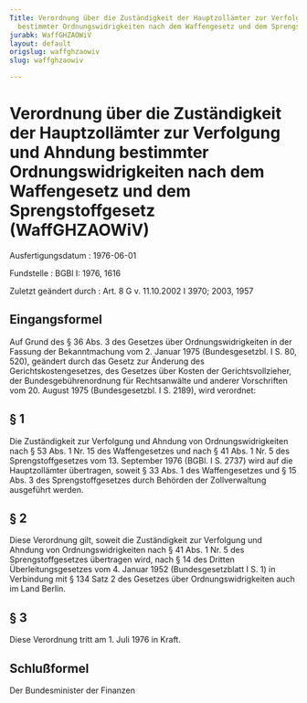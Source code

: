 ```yaml
---
Title: Verordnung über die Zuständigkeit der Hauptzollämter zur Verfolgung und Ahndung
  bestimmter Ordnungswidrigkeiten nach dem Waffengesetz und dem Sprengstoffgesetz
jurabk: WaffGHZAOWiV
layout: default
origslug: waffghzaowiv
slug: waffghzaowiv

---
```


# Verordnung über die Zuständigkeit der Hauptzollämter zur Verfolgung und Ahndung bestimmter Ordnungswidrigkeiten nach dem Waffengesetz und dem Sprengstoffgesetz (WaffGHZAOWiV)

Ausfertigungsdatum
:   1976-06-01

Fundstelle
:   BGBl I: 1976, 1616

Zuletzt geändert durch
:   Art. 8 G v. 11.10.2002 I 3970; 2003, 1957


## Eingangsformel

Auf Grund des § 36 Abs. 3 des Gesetzes über Ordnungswidrigkeiten in
der Fassung der Bekanntmachung vom 2. Januar 1975 (Bundesgesetzbl. I
S. 80, 520), geändert durch das Gesetz zur Änderung des
Gerichtskostengesetzes, des Gesetzes über Kosten der
Gerichtsvollzieher, der Bundesgebührenordnung für Rechtsanwälte und
anderer Vorschriften vom 20. August 1975 (Bundesgesetzbl. I S. 2189),
wird verordnet:


## § 1

Die Zuständigkeit zur Verfolgung und Ahndung von Ordnungswidrigkeiten
nach § 53 Abs. 1 Nr. 15 des Waffengesetzes und nach § 41 Abs. 1 Nr. 5
des Sprengstoffgesetzes vom 13. September 1976 (BGBl. I S. 2737) wird
auf die Hauptzollämter übertragen, soweit § 33 Abs. 1 des
Waffengesetzes und § 15 Abs. 3 des Sprengstoffgesetzes durch Behörden
der Zollverwaltung ausgeführt werden.


## § 2

Diese Verordnung gilt, soweit die Zuständigkeit zur Verfolgung und
Ahndung von Ordnungswidrigkeiten nach § 41 Abs. 1 Nr. 5 des
Sprengstoffgesetzes übertragen wird, nach § 14 des Dritten
Überleitungsgesetzes vom 4. Januar 1952 (Bundesgesetzblatt I S. 1) in
Verbindung mit § 134 Satz 2 des Gesetzes über Ordnungswidrigkeiten
auch im Land Berlin.


## § 3

Diese Verordnung tritt am 1. Juli 1976 in Kraft.


## Schlußformel

Der Bundesminister der Finanzen

